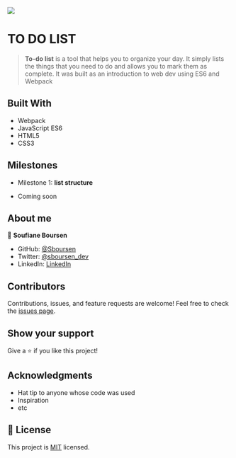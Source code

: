 ![](https://img.shields.io/badge/Microverse-blueviolet)

# TO DO LIST

> **To-do list** is a tool that helps you to organize your day. It simply lists the things that you need to do and allows you to mark them as complete.
> It was built as an introduction to web dev using ES6 and Webpack

## Built With

- Webpack
- JavaScript ES6
- HTML5
- CSS3

## Milestones

- Milestone 1: **list structure**

- Coming soon

## About me

👤 **Soufiane Boursen**

- GitHub: [@Sboursen](https://github.com/Sboursen)
- Twitter: [@sboursen_dev](https://twitter.com/sboursen_dev)
- LinkedIn: [LinkedIn](https://linkedin.com/in/sboursen)

## Contributors

Contributions, issues, and feature requests are welcome!
Feel free to check the [issues page](../../issues/).

## Show your support

Give a ⭐️ if you like this project!

## Acknowledgments

- Hat tip to anyone whose code was used
- Inspiration
- etc

## 📝 License

This project is [MIT](./MIT.md) licensed.

